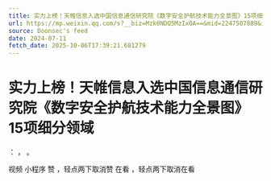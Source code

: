 ```yaml
---
title: 实力上榜！天帷信息入选中国信息通信研究院《数字安全护航技术能力全景图》15项细分领域
url: https://mp.weixin.qq.com/s?__biz=Mzk0NDQ5MzIxOA==&mid=2247507889&idx=1&sn=4bbe373fb58cd1a7116061a2a5ebaeaf
source: Doonsec's feed
date: 2024-07-11
fetch_date: 2025-10-06T17:39:21.681279
---
```


# 实力上榜！天帷信息入选中国信息通信研究院《数字安全护航技术能力全景图》15项细分领域

：
，
。

视频
小程序
赞
，轻点两下取消赞
在看
，轻点两下取消在看